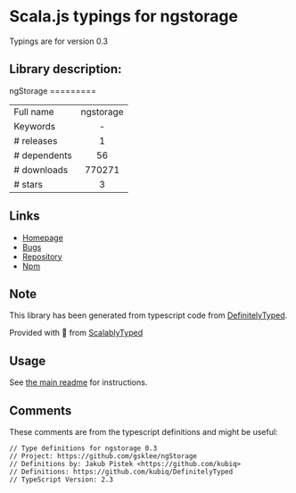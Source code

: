 
# Scala.js typings for ngstorage

Typings are for version 0.3

## Library description:
ngStorage =========

|                    |                 |
| ------------------ | :-------------: |
| Full name          | ngstorage |
| Keywords           | - |
| # releases         | 1 |
| # dependents       | 56 |
| # downloads        | 770271 |
| # stars            | 3 |

## Links
- [Homepage](https://github.com/gsklee/ngStorage#readme)
- [Bugs](https://github.com/gsklee/ngStorage/issues)
- [Repository](https://github.com/gsklee/ngStorage)
- [Npm](https://www.npmjs.com/package/ngstorage)
    


## Note
This library has been generated from typescript code from [DefinitelyTyped](https://definitelytyped.org).

Provided with :purple_heart: from [ScalablyTyped](https://github.com/oyvindberg/ScalablyTyped)

## Usage
See [the main readme](../../readme.md) for instructions.

## Comments

These comments are from the typescript definitions and might be useful:
```
// Type definitions for ngstorage 0.3
// Project: https://github.com/gsklee/ngStorage
// Definitions by: Jakub Pistek <https://github.com/kubiq>
// Definitions: https://github.com/kubiq/DefinitelyTyped
// TypeScript Version: 2.3

```

